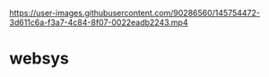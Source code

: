 

https://user-images.githubusercontent.com/90286560/145754472-3d611c6a-f3a7-4c84-8f07-0022eadb2243.mp4

# websys
